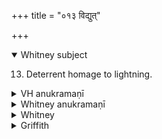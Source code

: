 +++
title = "०१३ विद्युत्"

+++
<details open><summary>Whitney subject</summary>

13. Deterrent homage to lightning.
</details>


<details><summary>VH anukramaṇī</summary>

विद्युत्।  
१-४ भृग्वङ्गिराः। विद्युत्। अनुष्टुप्, ३ चतुष्पाद्विराड् जगती, ४ त्रिष्टुप्परा बृहतीगर्भा पङ्क्तिः।
</details>

<details><summary>Whitney anukramaṇī</summary>

[Bhṛgvan̄giras.—vāidyutam. ānuṣṭubham: 3. 4-p. virāḍ jagatī; 4. triṣṭupparā bṛhatīgarbhā pan̄kti.]
</details>



<details><summary>Whitney</summary>

### Comment
The hymn occurs in Pāipp. xix., and vs. 1 also in xv. It is used by Kāuś. (38. 8, 9) in a charm against lightning, with vii. 11; and it also appears (139. 8), with i. 26 and vii. 11 and several other hymns, in the ceremony of introduction to Vedic study.


### Translations
Translated: Weber, iv. 406; Griffith, i. 16.
</details>

<details><summary>Griffith</summary>

A prayer to Lightning, for happiness
</details>
